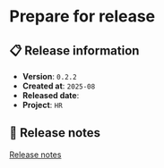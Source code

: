 # Prepare for release

## 📋 Release information

- **Version**: `0.2.2`
- **Created at**: `2025-08`
- **Released date**:
- **Project**: `HR`

## 📝 Release notes

[Release notes](../release-note/0.2.2.md)
